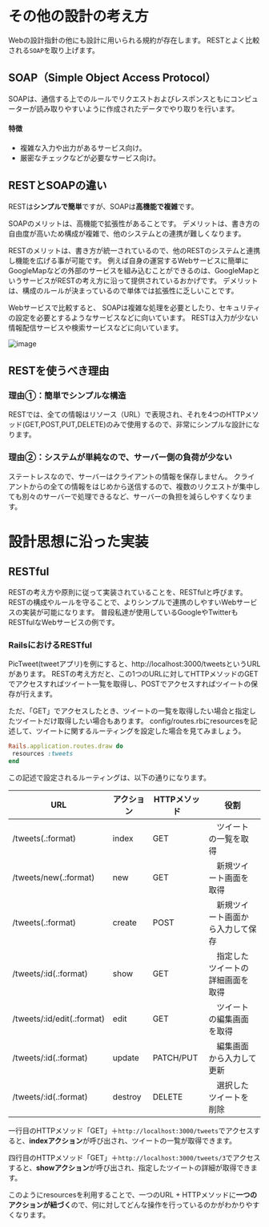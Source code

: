 # その他の設計の考え方

Webの設計指針の他にも設計に用いられる規約が存在します。
RESTとよく比較される`SOAP`を取り上げます。

## SOAP（Simple Object Access Protocol）

SOAPは、通信する上でのルールでリクエストおよびレスポンスともにコンピューターが読み取りやすいように作成されたデータでやり取りを行います。

#### 特徴

- 複雑な入力や出力があるサービス向け。
- 厳密なチェックなどが必要なサービス向け。

## RESTとSOAPの違い

RESTは**シンプルで簡単**ですが、SOAPは**高機能で複雑**です。

SOAPのメリットは、高機能で拡張性があることです。
デメリットは、書き方の自由度が高いため構成が複雑で、他のシステムとの連携が難しくなります。

RESTのメリットは、書き方が統一されているので、他のRESTのシステムと連携し機能を広げる事が可能です。
例えば自身の運営するWebサービスに簡単にGoogleMapなどの外部のサービスを組み込むことができるのは、GoogleMapというサービスがRESTの考え方に沿って提供されているおかげです。
デメリットは、構成のルールが決まっているので単体では拡張性に乏しいことです。

Webサービスで比較すると、
SOAPは複雑な処理を必要としたり、セキュリティの設定を必要とするようなサービスなどに向いています。
RESTは入力が少ない情報配信サービスや検索サービスなどに向いています。

![image](https://github.com/koharayuki/til/assets/132040884/323fea0f-2ec7-4911-8df3-5057227a117e)

## RESTを使うべき理由

### 理由①：簡単でシンプルな構造

RESTでは、全ての情報はリソース（URL）で表現され、それを4つのHTTPメソッド(GET,POST,PUT,DELETE)のみで使用するので、非常にシンプルな設計になります。

### 理由②：システムが単純なので、サーバー側の負荷が少ない

ステートレスなので、サーバーはクライアントの情報を保存しません。
クライアントからの全ての情報をはじめから送信するので、複数のリクエストが集中しても別々のサーバーで処理できるなど、サーバーの負担を減らしやすくなります。  


    
# 設計思想に沿った実装

## RESTful

RESTの考え方や原則に従って実装されていることを、RESTfulと呼びます。
RESTの構成やルールを守ることで、よりシンプルで連携のしやすいWebサービスの実装が可能になります。
普段私達が使用しているGoogleやTwitterもRESTfulなWebサービスの例です。

### RailsにおけるRESTful

PicTweet(tweetアプリ)を例にすると、http://localhost:3000/tweetsというURLがあります。
RESTの考え方だと、この1つのURLに対してHTTPメソッドのGETでアクセスすればツイート一覧を取得し、POSTでアクセスすればツイートの保存が行えます。

ただ、「GET」でアクセスしたとき、ツイートの一覧を取得したい場合と指定したツイートだけ取得したい場合もあります。
config/routes.rbにresourcesを記述して、ツイートに関するルーティングを設定した場合を見てみましょう。

```ruby:config/routes.rb
Rails.application.routes.draw do
 resources :tweets
end
```

この記述で設定されるルーティングは、以下の通りになります。

| URL                          | アクション   | HTTPメソッド	 | 役割	                       |
| ---------------------------- | --------- | ----------- | --------------------------- |
| /tweets(.:format)	           | index     | GET         |　ツイートの一覧を取得             |　
| /tweets/new(.:format)		     | new       | GET         |　新規ツイート画面を取得            |　
| /tweets(.:format)	           | create    | POST        |　新規ツイート画面から入力して保存    |　
| /tweets/:id(.:format)		     | show      | GET         |　指定したツイートの詳細画面を取得    |　
| /tweets/:id/edit(.:format)	 | edit      | GET         |　ツイートの編集画面を取得          |　
| /tweets/:id(.:format)		     | update    | PATCH/PUT	 |　編集画面から入力して更新         |  　
| /tweets/:id(.:format)		     | destroy   | DELETE      |　選択したツイートを削除            |　

一行目のHTTPメソッド「GET」＋`http://localhost:3000/tweets`でアクセスすると、**indexアクション**が呼び出され、ツイートの一覧が取得できます。

四行目のHTTPメソッド「GET」＋`http://localhost:3000/tweets/3`でアクセスすると、**showアクション**が呼び出され、指定したツイートの詳細が取得できます。

このようにresourcesを利用することで、一つのURL + HTTPメソッドに**一つのアクションが紐づく**ので、何に対してどんな操作を行っているのかがわかりやすくなります。



















